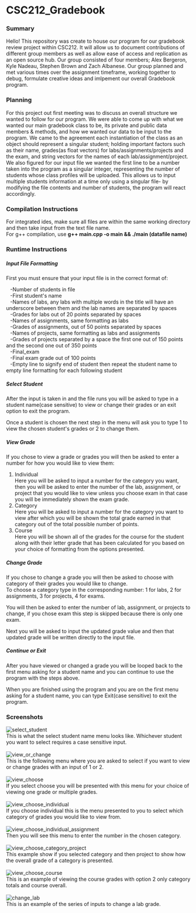 # CSC212_Gradebook
### Summary
Hello! This repository was create to house our program for our gradebook review project within CSC212. It will allow us to document contributions of different group members as well as allow ease of access and replication as an open source hub. Our group consisted of four members; Alex Bergeron, Kyle Nadeau, Stephen Brown and Zach Albanese. Our group planned and met various times over the assignment timeframe, working together to debug, formulate creative ideas and imlpement our overall Gradebook program.

### Planning
For this project out first meeting was to discuss an overall structure we wanted to follow for our program.
We were able to come up with what we wanted our main gradebook class to be, its private and public data members & methods, and how we wanted our data to be input to the program. We came to the agreement each instantiation of the class as an object should represent a singular student; holding important factors such as their name, grades(as float vectors) for labs/assignments/projects and the exam, and string vectors for the names of each lab/assignment/project. We also figured for our input file we wanted the first line to be a number taken into the program as a singular integer, representing the number of students whose class profiles will be uploaded. This allows us to input multiple students information at a time only using a singular file- by modifying the file contents and number of students, the program will react accordingly. 

### Compilation Instructions
For integrated ides, make sure all files are within the same working directory and then take input from the text file name. <br>
For g++ compilation,  use __g++ main.cpp -o main && ./main (datafile name)__
### Runtime Instructions
##### Input File Formatting
First you must ensure that your input file is in the correct format of:<br />

&ensp;  -Number of students in file<br />
&ensp;  -First student's name<br />
&ensp;  -Names of labs, any labs with multiple words in the title will have an underscore between them and the lab names are separated by spaces<br />
&ensp;  -Grades for labs out of 20 points separated by spaces<br />
&ensp;  -Names of assignments, same formatting as labs<br />
&ensp;  -Grades of assignments, out of 50 points separated by spaces<br />
&ensp;  -Names of projects, same formatting as labs and assignments<br />
&ensp;  -Grades of projects separated by a space the first one out of 150 points and the second one out of 350 points<br />
&ensp;  -Final_exam<br />
&ensp;  -Final exam grade out of 100 points<br />
&ensp;  -Empty line to signify end of student then repeat the student name to empty line formatting for each following student<br />

##### Select Student
After the input is taken in and the file runs you will be asked to type in a student name(case sensitive) to view or change their grades or an exit option to exit the program.

Once a student is chosen the next step in the menu will ask you to type 1 to view the chosen student's grades or 2 to change them.

##### View Grade
If you chose to view a grade or grades you will then be asked to enter a number for how you would like to view them:
  1. Individual<br />
      Here you will be asked to input a number for the category you want, then you will be asked to enter the number of the lab, assignment, or project that you would like to view unless you choose exam in that case you will be immediately shown the exam grade.<br />
  2. Category<br />
      Here you will be asked to input a number for the category you want to view after which you will be shown the total grade earned in that category out of the total possible number of points.<br />
  3. Course<br />
      Here you will be shown all of the grades for the course for the student along with their letter grade that has been calculated for you based on your choice of formatting from the options presented.<br />


##### Change Grade
If you chose to change a grade you will then be asked to choose with category of their grades you would like to change.<br />
To choose a category type in the corresponding number: 1 for labs, 2 for assignments, 3 for projects, 4 for exams.<br />

You will then be asked to enter the number of lab, assignment, or projects to change, if you chose exam this step is skipped because there is only one exam.<br />

Next you will be asked to input the updated grade value and then that updated grade will be written directly to the input file.<br />

##### Continue or Exit
After you have viewed or changed a grade you will be looped back to the first menu asking for a student name and you can continue to use the program with the steps above.

When you are finished using the program and you are on the first menu asking for a student name, you can type Exit(case sensitive) to exit the program.<br />

### Screenshots
![select_student](https://user-images.githubusercontent.com/98467752/221691361-a8fbb614-b233-4af7-b7c1-d16407e5bfc7.png)<br />
This is what the select student name menu looks like. Whichever student you want to select requires a case sensitive input.<br />
<br />
![view_or_change](https://user-images.githubusercontent.com/98467752/221693574-3229a9dc-eee6-44a1-91c2-3a358987b249.png)<br />
This is the following menu where you are asked to select if you want to view or change grades with an input of 1 or 2.<br />
<br />
![view_choose](https://user-images.githubusercontent.com/98467752/221693770-dff0d4ed-aa79-49dd-bc52-d23efd2951b1.png)<br />
If you select choose you will be presented with this menu for your choice of viewing one grade or multiple grades.<br />
<br />
![view_choose_individual](https://user-images.githubusercontent.com/98467752/221693952-4f18fd0c-a6ed-46f4-ac30-08ec5dc927e7.png)<br />
If you choose individual this is the menu presented to you to select which category of grades you would like to view from.<br />
<br />
![view_choose_individual_assignment](https://user-images.githubusercontent.com/98467752/221694057-ff30cae5-d47b-417a-96b9-408cfe6351ec.png)<br />
Then you will see this menu to enter the number in the chosen category.<br />
<br />
![view_choose_category_project](https://user-images.githubusercontent.com/98467752/221694162-ec93610d-8598-4a93-b5b0-6e5ac2bd95c9.png)<br />
This example show if you selected category and then project to show how the overall grade of a category is presented.<br />
<br />
![view_choose_course](https://user-images.githubusercontent.com/98467752/221694277-c9357e22-9d90-40d0-8ba9-9786f476213f.png)<br />
This is an example of viewing the course grades with option 2 only category totals and course overall.<br />
<br />
![change_lab](https://user-images.githubusercontent.com/98467752/221694440-7082e3ee-6e51-42b8-8a5f-a4bb4dcec663.png)<br />
This is an example of the series of inputs to change a lab grade.<br />

